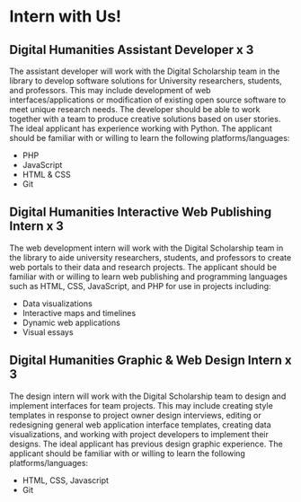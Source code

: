 # Intern with Us!

## Digital Humanities Assistant Developer x 3

The assistant developer will work with the Digital Scholarship team in the library to develop software solutions for University researchers, students, and professors. This may include development of web interfaces/applications or modification of existing open source software to meet unique research needs. The developer should be able to work together with a team to produce creative solutions based on user stories. The ideal applicant has experience working with Python. The applicant should be familiar with or willing to learn the following platforms/languages:
- PHP
- JavaScript
- HTML & CSS
- Git

## Digital Humanities Interactive Web Publishing Intern x 3

The web development intern will work with the Digital Scholarship team in the library to aide university researchers, students, and professors to create web portals to their data and research projects. The applicant should be familiar with or willing to learn web publishing and programming languages such as HTML, CSS, JavaScript, and PHP for use in projects including:
- Data visualizations
- Interactive maps and timelines
- Dynamic web applications
- Visual essays

## Digital Humanities Graphic & Web Design Intern x 3

The design intern will work with the Digital Scholarship team to design and implement interfaces for team projects. This may include creating style templates in response to project owner design interviews, editing or redesigning general web application interface templates, creating data visualizations, and working with project developers to implement their designs. The ideal applicant has previous design graphic experience. The applicant should be familiar with or willing to learn the following platforms/languages:
- HTML, CSS, Javascript
- Git

